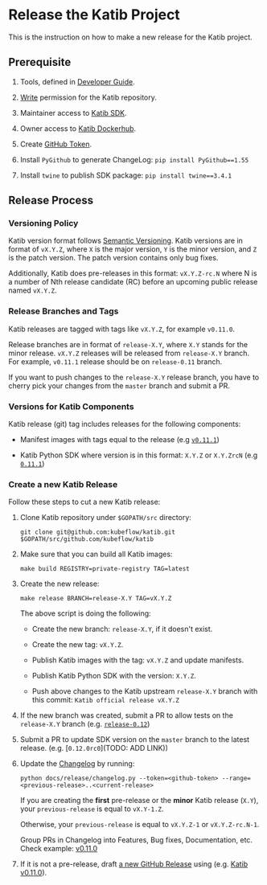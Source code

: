 # Release the Katib Project

This is the instruction on how to make a new release for the Katib project.

## Prerequisite

1. Tools, defined in [Developer Guide](./../developer-guide.md).

1. [Write](https://docs.github.com/en/organizations/managing-access-to-your-organizations-repositories/repository-permission-levels-for-an-organization#permission-levels-for-repositories-owned-by-an-organization)
   permission for the Katib repository.

1. Maintainer access to [Katib SDK](https://pypi.org/project/kubeflow-katib/).

1. Owner access to [Katib Dockerhub](https://hub.docker.com/u/kubeflowkatib).

1. Create [GitHub Token](https://docs.github.com/en/github/authenticating-to-github/keeping-your-account-and-data-secure/creating-a-personal-access-token).

1. Install `PyGithub` to generate ChangeLog: `pip install PyGithub==1.55`

1. Install `twine` to publish SDK package: `pip install twine==3.4.1`

## Release Process

### Versioning Policy

Katib version format follows [Semantic Versioning](https://semver.org/).
Katib versions are in format of `vX.Y.Z`, where `X` is the major version, `Y` is
the minor version, and `Z` is the patch version.
The patch version contains only bug fixes.

Additionally, Katib does pre-releases in this format: `vX.Y.Z-rc.N` where N is a number
of Nth release candidate (RC) before an upcoming public release named `vX.Y.Z`.

### Release Branches and Tags

Katib releases are tagged with tags like `vX.Y.Z`, for example `v0.11.0`.

Release branches are in format of `release-X.Y`, where `X.Y` stands for
the minor release. `vX.Y.Z` releases will be released from `release-X.Y` branch.
For example, `v0.11.1` release should be on `release-0.11` branch.

If you want to push changes to the `release-X.Y` release branch, you have to
cherry pick your changes from the `master` branch and submit a PR.

### Versions for Katib Components

Katib release (git) tag includes releases for the following components:

- Manifest images with tags equal to the release
  (e.g [`v0.11.1`](https://github.com/kubeflow/katib/blob/v0.11.1/manifests/v1beta1/installs/katib-standalone/kustomization.yaml#L21-L33))

- Katib Python SDK where version is in this format: `X.Y.Z` or `X.Y.ZrcN`
  (e.g [`0.11.1`](https://github.com/kubeflow/katib/blob/v0.11.1/sdk/python/v1beta1/setup.py#L22))

### Create a new Katib Release

Follow these steps to cut a new Katib release:

1. Clone Katib repository under `$GOPATH/src` directory:

   ```
   git clone git@github.com:kubeflow/katib.git $GOPATH/src/github.com/kubeflow/katib
   ```

1. Make sure that you can build all Katib images:

   ```
   make build REGISTRY=private-registry TAG=latest
   ```

1. Create the new release:

   ```
   make release BRANCH=release-X.Y TAG=vX.Y.Z
   ```

   The above script is doing the following:

   - Create the new branch: `release-X.Y`, if it doesn't exist.

   - Create the new tag: `vX.Y.Z`.

   - Publish Katib images with the tag: `vX.Y.Z` and update manifests.

   - Publish Katib Python SDK with the version: `X.Y.Z`.

   - Push above changes to the Katib upstream `release-X.Y` branch with this commit:
     `Katib official release vX.Y.Z`

1. If the new branch was created, submit a PR to allow tests on the `release-X.Y` branch
   (e.g. [`release-0.12`](https://github.com/kubeflow/testing/pull/965))

1. Submit a PR to update SDK version on the `master` branch to the latest release.
   (e.g. [`0.12.0rc0`](TODO: ADD LINK))

1. Update the [Changelog](./../../CHANGELOG.md) by running:

   ```
   python docs/release/changelog.py --token=<github-token> --range=<previous-release>..<current-release>
   ```

   If you are creating the **first** pre-release or the **minor** Katib release (`X.Y`), your
   `previous-release` is equal to `vX.Y-1.Z`.

   Otherwise, your `previous-release` is equal to `vX.Y.Z-1` or `vX.Y.Z-rc.N-1`.

   Group PRs in Changelog into Features, Bug fixes, Documentation, etc.
   Check example: [v0.11.0](https://github.com/kubeflow/katib/releases/tag/v0.11.0)

1. If it is not a pre-release, draft [a new GitHub Release](https://github.com/kubeflow/katib/releases/new)
   using (e.g. [Katib v0.11.0](https://github.com/kubeflow/katib/releases/tag/v0.11.0)).
